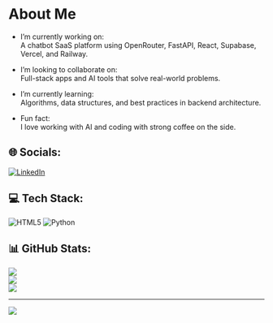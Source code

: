 # About Me

- I’m currently working on:  
A chatbot SaaS platform using OpenRouter, FastAPI, React, Supabase, Vercel, and Railway.

- I’m looking to collaborate on:  
Full-stack apps and AI tools that solve real-world problems.

- I’m currently learning:  
Algorithms, data structures, and best practices in backend architecture.

- Fun fact:  
I love working with AI and coding with strong coffee on the side.

## 🌐 Socials:
[![LinkedIn](https://img.shields.io/badge/LinkedIn-%230077B5.svg?logo=linkedin&logoColor=white)](https://linkedin.com/in/www.linkedin.com/in/alejandro-butter-cs) 

## 💻 Tech Stack:
![HTML5](https://img.shields.io/badge/html5-%23E34F26.svg?style=for-the-badge&logo=html5&logoColor=white) ![Python](https://img.shields.io/badge/python-3670A0?style=for-the-badge&logo=python&log...) 

## 📊 GitHub Stats:
![](https://github-readme-stats.vercel.app/api?username=butter6482&theme=github_dark_dimmed&hide_border=false&include_all_commits=false&count_private=false)<br/> ![](https://nirzak-streak-stats.vercel.app/?user=butter6482&theme=github_dark_dimmed&hide_border=false)<br/> ![](https://github-readme-stats.vercel.app/api/top-langs/?username=butter6482&theme=github_dark_dimmed&hide_border=false&include_all_commits=false&count_private=false&layout=compact)

---
[![](https://visitcount.itsvg.in/api?id=butter6482&icon=0&color=0)](https://visitcount.itsvg.in)

<!-- Proudly created with GPRM ( https://gprm.itsvg.in ) -->